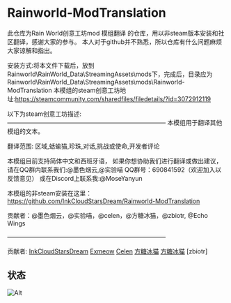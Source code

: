 # Rainworld-ModTranslation
此仓库为Rain World创意工坊mod 模组翻译 的仓库，用以非steam版本安装和社区翻译，感谢大家的参与。
本人对于github并不熟悉，所以仓库有什么问题麻烦大家谅解和指出。

安装方式:将本文件下载后，放到Rainworld\RainWorld_Data\StreamingAssets\mods下，完成后，目录应为Rainworld\RainWorld_Data\StreamingAssets\mods\Rainworld-ModTranslation
本模组的steam创意工坊地址:https://steamcommunity.com/sharedfiles/filedetails/?id=3072912119

以下为steam创意工坊描述:
——————————————————————————
本模组用于翻译其他模组的文本。

翻译范围:
区域,蛞蝓猫,珍珠,对话,挑战或使命,开发者评论

本模组目前支持简体中文和西班牙语，
如果你想协助我们进行翻译或做出建议，
请在QQ群内联系我们:@墨色烟云,@实验喵
QQ群号：690841592（欢迎加入以反馈意见）
或在Discord上联系我:@MoseYanyun

本模组的非steam安装在这里：https://github.com/InkCloudStarsDream/Rainworld-ModTranslation

贡献者：@墨色烟云，@实验喵，@celen，@方糖冰猫，@zbiotr, @Echo Wings

——————————————————————————

贡献者:
[InkCloudStarsDream](https://space.bilibili.com/2066384452)
[Exmeow](https://space.bilibili.com/511930300)
[Celen](https://space.bilibili.com/36856844)
[方糖冰猫](https://space.bilibili.com/197345364)
[方糖冰猫](https://space.bilibili.com/326181935)
[zbiotr]

## 状态
![Alt](https://repobeats.axiom.co/api/embed/dd840162af366dcb05c8af3b8babe867844fe7ea.svg "Repobeats analytics image")
